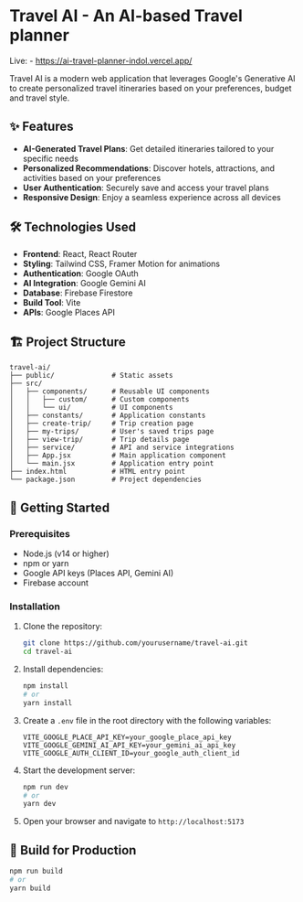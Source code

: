 # Travel AI - An AI-based Travel planner

Live: - https://ai-travel-planner-indol.vercel.app/

Travel AI is a modern web application that leverages Google's Generative AI to create personalized travel itineraries based on your preferences, budget and travel style.

## ✨ Features

- **AI-Generated Travel Plans**: Get detailed itineraries tailored to your specific needs
- **Personalized Recommendations**: Discover hotels, attractions, and activities based on your preferences
- **User Authentication**: Securely save and access your travel plans
- **Responsive Design**: Enjoy a seamless experience across all devices


## 🛠️ Technologies Used

- **Frontend**: React, React Router
- **Styling**: Tailwind CSS, Framer Motion for animations
- **Authentication**: Google OAuth
- **AI Integration**: Google Gemini AI
- **Database**: Firebase Firestore
- **Build Tool**: Vite
- **APIs**: Google Places API

## 🏗️ Project Structure

```
travel-ai/
├── public/              # Static assets
├── src/
│   ├── components/      # Reusable UI components
│   │   ├── custom/      # Custom components
│   │   └── ui/          # UI components
│   ├── constants/       # Application constants
│   ├── create-trip/     # Trip creation page
│   ├── my-trips/        # User's saved trips page
│   ├── view-trip/       # Trip details page
│   ├── service/         # API and service integrations
│   ├── App.jsx          # Main application component
│   └── main.jsx         # Application entry point
├── index.html           # HTML entry point
└── package.json         # Project dependencies
```

## 🚦 Getting Started

### Prerequisites

- Node.js (v14 or higher)
- npm or yarn
- Google API keys (Places API, Gemini AI)
- Firebase account

### Installation

1. Clone the repository:
   ```bash
   git clone https://github.com/yourusername/travel-ai.git
   cd travel-ai
   ```

2. Install dependencies:
   ```bash
   npm install
   # or
   yarn install
   ```

3. Create a `.env` file in the root directory with the following variables:
   ```
   VITE_GOOGLE_PLACE_API_KEY=your_google_place_api_key
   VITE_GOOGLE_GEMINI_AI_API_KEY=your_gemini_ai_api_key
   VITE_GOOGLE_AUTH_CLIENT_ID=your_google_auth_client_id
   ```

4. Start the development server:
   ```bash
   npm run dev
   # or
   yarn dev
   ```

5. Open your browser and navigate to `http://localhost:5173`

## 🔧 Build for Production

```bash
npm run build
# or
yarn build
```


